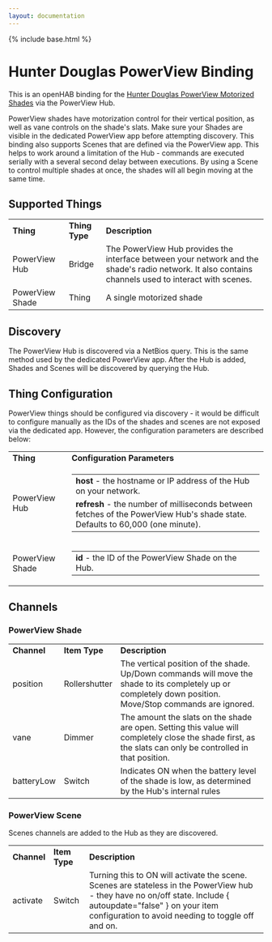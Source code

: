 ```yaml
---
layout: documentation
---
```


{% include base.html %}

# Hunter Douglas PowerView Binding
This is an openHAB binding for the [Hunter Douglas PowerView Motorized Shades](http://www.hunterdouglas.com/operating-systems/powerview-motorization/support) via the PowerView Hub.

PowerView shades have motorization control for their vertical position, as well as vane controls on the shade's slats. Make sure your Shades are visible in the dedicated PowerView app before attempting discovery. This binding also supports Scenes that are defined via the PowerView app. This helps to work around a limitation of the Hub - commands are executed serially with a several second delay between executions. By using a Scene to control multiple shades at once, the shades will all begin moving at the same time.

## Supported Things
<table>
 <tr>
  <td><b>Thing</b></td>
  <td><b>Thing Type</b></td>
  <td><b>Description</b></td>
 </tr>
 <tr>
  <td>PowerView Hub</td>
  <td>Bridge</td>
  <td>The PowerView Hub provides the interface between your network and the shade's radio network. It also contains channels used to interact with scenes.</td>
 </tr>
 <tr>
  <td>PowerView Shade</td>
  <td>Thing</td>
  <td>A single motorized shade</td>
 </tr>
</table>

## Discovery
The PowerView Hub is discovered via a NetBios query. This is the same method used by the dedicated PowerView app. After the Hub is added, Shades and Scenes will be discovered by querying the Hub.

## Thing Configuration
PowerView things should be configured via discovery - it would be difficult to configure manually as the IDs of the shades and scenes are not exposed via the dedicated app. However, the configuration parameters are described below:
<table>
 <tr>
  <td><b>Thing</b></td>
  <td><b>Configuration Parameters</b></td>
 </tr>
 <tr>
  <td>PowerView Hub</td>
  <td>
   <table>
    <tr><td><b>host</b> - the hostname or IP address of the Hub on your network.</td></tr>
    <tr><td><b>refresh</b> - the number of milliseconds between fetches of the PowerView Hub's shade state. Defaults to 60,000 (one minute).</td></tr>
   </table>
  </td>
 </tr>
 <tr>
  <td>PowerView Shade</td>
  <td>
   <table>
    <tr><td><b>id</b> - the ID of the PowerView Shade on the Hub.</td></tr>
   </table>
  </td>
 </tr>
</table>

## Channels
### PowerView Shade
<table>
 <tr>
  <td><b>Channel</b></td>
  <td><b>Item Type</b></td>
  <td><b>Description</b></td>
 </tr>
 <tr>
  <td>position</td>
  <td>Rollershutter</td>
  <td>The vertical position of the shade. Up/Down commands will move the shade to its completely up or completely down position. Move/Stop commands are ignored.</td>
 </tr>
 <tr>
  <td>vane</td>
  <td>Dimmer</td>
  <td>The amount the slats on the shade are open. Setting this value will completely close the shade first, as the slats can only be controlled in that position.</td>
 </tr>
 <tr>
  <td>batteryLow</td>
  <td>Switch</td>
  <td>Indicates ON when the battery level of the shade is low, as determined by the Hub's internal rules</td>
 </tr>
</table>


### PowerView Scene
Scenes channels are added to the Hub as they are discovered.
<table>
 <tr>
  <td><b>Channel</b></td>
  <td><b>Item Type</b></td>
  <td><b>Description</b></td>
 </tr>
 <tr>
  <td>activate</td>
  <td>Switch</td>
  <td>Turning this to ON will activate the scene. Scenes are stateless in the PowerView hub - they have no on/off state. Include { autoupdate="false" } on your item configuration to avoid needing to toggle off and on.</td>
 </tr>
</table>

